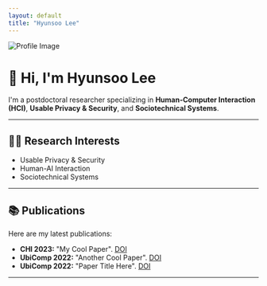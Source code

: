 ```yaml
---
layout: default
title: "Hyunsoo Lee"
---
```

<div class="profile-container">

  <div class="profile-left">
    <img src="assets/images/profile.jpg" alt="Profile Image">
    <div class="profile-icons">
      <a href="mailto:hslee90@kaist.ac.kr"><i class="fa-solid fa-envelope"></i></a>
      <a href="https://twitter.com/hyunsoo820"><i class="fa-brands fa-twitter"></i></a>
      <a href="https://scholar.google.com/citations?user=ctglUjoAAAAJ&hl=en"><i class="fa-brands fa-google"></i></a>
      <a href="/assets/cv/Hyunsoo_Lee_CV.pdf"><i class="fa-solid fa-file-pdf"></i></a>
    </div>
  </div>

  <div class="profile-right">
    <h1>👋 Hi, I'm Hyunsoo Lee</h1>
    <p>
      I'm a postdoctoral researcher specializing in <strong>Human-Computer Interaction (HCI)</strong>, 
      <strong>Usable Privacy & Security</strong>, and <strong>Sociotechnical Systems</strong>.
    </p>
  </div>

</div>

---
## 🧑‍💻 Research Interests

- Usable Privacy & Security
- Human-AI Interaction
- Sociotechnical Systems

---

## 📚 Publications

Here are my latest publications:

- **CHI 2023:** "My Cool Paper". [DOI](https://doi.org/xxx)
- **UbiComp 2022:** "Another Cool Paper". [DOI](https://doi.org/xxx)
- **UbiComp 2022:** "Paper Title Here". [DOI](https://doi.org/xxx)

---
